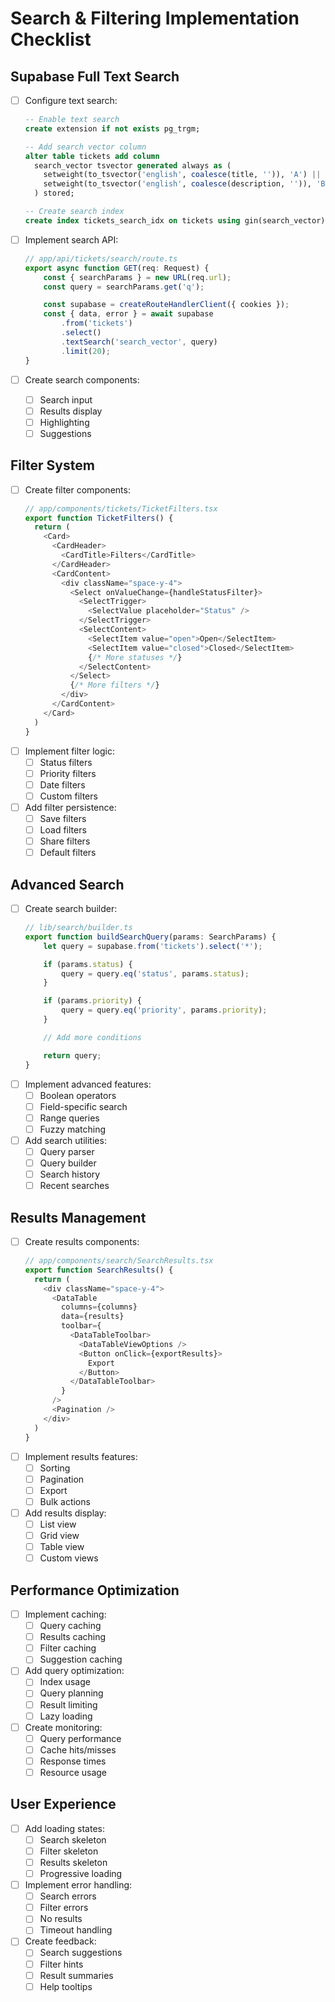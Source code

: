 # Search & Filtering Implementation Checklist

## Supabase Full Text Search

- [ ] Configure text search:

    ```sql
    -- Enable text search
    create extension if not exists pg_trgm;

    -- Add search vector column
    alter table tickets add column
      search_vector tsvector generated always as (
        setweight(to_tsvector('english', coalesce(title, '')), 'A') ||
        setweight(to_tsvector('english', coalesce(description, '')), 'B')
      ) stored;

    -- Create search index
    create index tickets_search_idx on tickets using gin(search_vector);
    ```

- [ ] Implement search API:
    ```typescript
    // app/api/tickets/search/route.ts
    export async function GET(req: Request) {
    	const { searchParams } = new URL(req.url);
    	const query = searchParams.get('q');

    	const supabase = createRouteHandlerClient({ cookies });
    	const { data, error } = await supabase
    		.from('tickets')
    		.select()
    		.textSearch('search_vector', query)
    		.limit(20);
    }
    ```
- [ ] Create search components:
    - [ ] Search input
    - [ ] Results display
    - [ ] Highlighting
    - [ ] Suggestions

## Filter System

- [ ] Create filter components:
    ```typescript
    // app/components/tickets/TicketFilters.tsx
    export function TicketFilters() {
      return (
        <Card>
          <CardHeader>
            <CardTitle>Filters</CardTitle>
          </CardHeader>
          <CardContent>
            <div className="space-y-4">
              <Select onValueChange={handleStatusFilter}>
                <SelectTrigger>
                  <SelectValue placeholder="Status" />
                </SelectTrigger>
                <SelectContent>
                  <SelectItem value="open">Open</SelectItem>
                  <SelectItem value="closed">Closed</SelectItem>
                  {/* More statuses */}
                </SelectContent>
              </Select>
              {/* More filters */}
            </div>
          </CardContent>
        </Card>
      )
    }
    ```
- [ ] Implement filter logic:
    - [ ] Status filters
    - [ ] Priority filters
    - [ ] Date filters
    - [ ] Custom filters
- [ ] Add filter persistence:
    - [ ] Save filters
    - [ ] Load filters
    - [ ] Share filters
    - [ ] Default filters

## Advanced Search

- [ ] Create search builder:
    ```typescript
    // lib/search/builder.ts
    export function buildSearchQuery(params: SearchParams) {
    	let query = supabase.from('tickets').select('*');

    	if (params.status) {
    		query = query.eq('status', params.status);
    	}

    	if (params.priority) {
    		query = query.eq('priority', params.priority);
    	}

    	// Add more conditions

    	return query;
    }
    ```
- [ ] Implement advanced features:
    - [ ] Boolean operators
    - [ ] Field-specific search
    - [ ] Range queries
    - [ ] Fuzzy matching
- [ ] Add search utilities:
    - [ ] Query parser
    - [ ] Query builder
    - [ ] Search history
    - [ ] Recent searches

## Results Management

- [ ] Create results components:
    ```typescript
    // app/components/search/SearchResults.tsx
    export function SearchResults() {
      return (
        <div className="space-y-4">
          <DataTable
            columns={columns}
            data={results}
            toolbar={
              <DataTableToolbar>
                <DataTableViewOptions />
                <Button onClick={exportResults}>
                  Export
                </Button>
              </DataTableToolbar>
            }
          />
          <Pagination />
        </div>
      )
    }
    ```
- [ ] Implement results features:
    - [ ] Sorting
    - [ ] Pagination
    - [ ] Export
    - [ ] Bulk actions
- [ ] Add results display:
    - [ ] List view
    - [ ] Grid view
    - [ ] Table view
    - [ ] Custom views

## Performance Optimization

- [ ] Implement caching:
    - [ ] Query caching
    - [ ] Results caching
    - [ ] Filter caching
    - [ ] Suggestion caching
- [ ] Add query optimization:
    - [ ] Index usage
    - [ ] Query planning
    - [ ] Result limiting
    - [ ] Lazy loading
- [ ] Create monitoring:
    - [ ] Query performance
    - [ ] Cache hits/misses
    - [ ] Response times
    - [ ] Resource usage

## User Experience

- [ ] Add loading states:
    - [ ] Search skeleton
    - [ ] Filter skeleton
    - [ ] Results skeleton
    - [ ] Progressive loading
- [ ] Implement error handling:
    - [ ] Search errors
    - [ ] Filter errors
    - [ ] No results
    - [ ] Timeout handling
- [ ] Create feedback:
    - [ ] Search suggestions
    - [ ] Filter hints
    - [ ] Result summaries
    - [ ] Help tooltips
